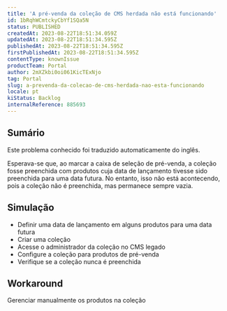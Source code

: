```yaml
---
title: 'A pré-venda da coleção de CMS herdada não está funcionando'
id: 1bRqhWCmtckyCbYf1SQa5N
status: PUBLISHED
createdAt: 2023-08-22T18:51:34.059Z
updatedAt: 2023-08-22T18:51:34.595Z
publishedAt: 2023-08-22T18:51:34.595Z
firstPublishedAt: 2023-08-22T18:51:34.595Z
contentType: knownIssue
productTeam: Portal
author: 2mXZkbi0oi061KicTExNjo
tag: Portal
slug: a-prevenda-da-colecao-de-cms-herdada-nao-esta-funcionando
locale: pt
kiStatus: Backlog
internalReference: 885693
---
```


## Sumário

<div class="alert alert-info">
  <p>Este problema conhecido foi traduzido automaticamente do inglês.</p>
</div>


Esperava-se que, ao marcar a caixa de seleção de pré-venda, a coleção fosse preenchida com produtos cuja data de lançamento tivesse sido preenchida para uma data futura.
No entanto, isso não está acontecendo, pois a coleção não é preenchida, mas permanece sempre vazia.

## Simulação



- Definir uma data de lançamento em alguns produtos para uma data futura
- Criar uma coleção
- Acesse o administrador da coleção no CMS legado
- Configure a coleção para produtos de pré-venda
- Verifique se a coleção nunca é preenchida



## Workaround


Gerenciar manualmente os produtos na coleção






